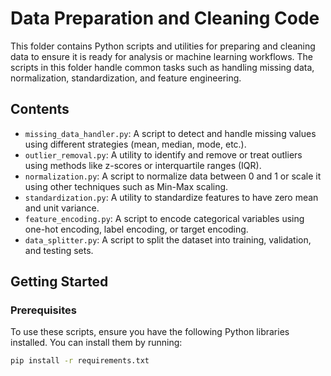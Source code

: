 # Data Preparation and Cleaning Code

This folder contains Python scripts and utilities for preparing and cleaning data to ensure it is ready for analysis or machine learning workflows. The scripts in this folder handle common tasks such as handling missing data, normalization, standardization, and feature engineering.

## Contents

- `missing_data_handler.py`: A script to detect and handle missing values using different strategies (mean, median, mode, etc.).
- `outlier_removal.py`: A utility to identify and remove or treat outliers using methods like z-scores or interquartile ranges (IQR).
- `normalization.py`: A script to normalize data between 0 and 1 or scale it using other techniques such as Min-Max scaling.
- `standardization.py`: A utility to standardize features to have zero mean and unit variance.
- `feature_encoding.py`: A script to encode categorical variables using one-hot encoding, label encoding, or target encoding.
- `data_splitter.py`: A script to split the dataset into training, validation, and testing sets.

## Getting Started

### Prerequisites

To use these scripts, ensure you have the following Python libraries installed. You can install them by running:

```bash
pip install -r requirements.txt
